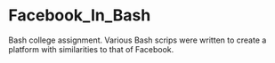 # Facebook_In_Bash
Bash college assignment. Various Bash scrips were written to create a platform with similarities to that of Facebook.
